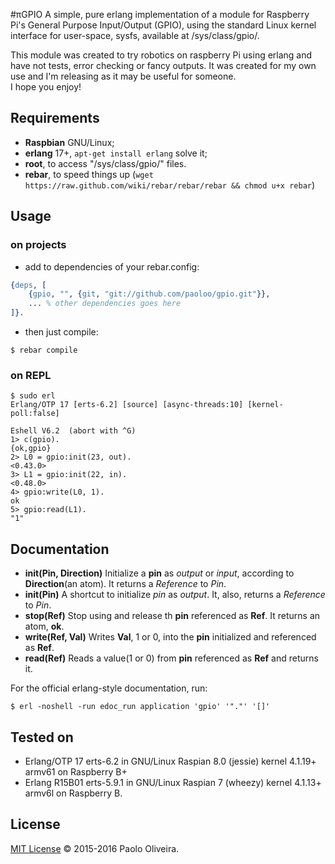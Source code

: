 #πGPIO
A simple, pure erlang implementation of a module for Raspberry Pi's General Purpose 
Input/Output (GPIO), using the standard Linux kernel interface for user-space, sysfs,
available at /sys/class/gpio/.

This module was created to try robotics on raspberry Pi using erlang and have not tests,
error checking or fancy outputs. It was created for my own use and I'm releasing as it
may be useful for someone.<br>I hope you enjoy!

## Requirements
- **Raspbian** GNU/Linux;
- **erlang** 17+, `apt-get install erlang` solve it;
- **root**, to access "/sys/class/gpio/" files.
- **rebar**, to speed things up (`wget https://raw.github.com/wiki/rebar/rebar/rebar && chmod u+x rebar`)

## Usage
### on projects
- add to dependencies of your rebar.config:
```erlang
{deps, [
    {gpio, "", {git, "git://github.com/paoloo/gpio.git"}},
    ... % other dependencies goes here
]}.
```
- then just compile:
```
$ rebar compile
```

### on REPL
```erlang-repl
$ sudo erl
Erlang/OTP 17 [erts-6.2] [source] [async-threads:10] [kernel-poll:false]

Eshell V6.2  (abort with ^G)
1> c(gpio).
{ok,gpio}
2> L0 = gpio:init(23, out).
<0.43.0>
3> L1 = gpio:init(22, in).
<0.48.0>
4> gpio:write(L0, 1).
ok
5> gpio:read(L1).
"1"
```

## Documentation
- **init(Pin, Direction)** Initialize a **pin** as *output* or *input*, according to **Direction**(an atom). It returns a *Reference* to *Pin*.
- **init(Pin)** A shortcut to initialize *pin* as *output*. It, also, returns a *Reference* to *Pin*.
- **stop(Ref)** Stop using and release th **pin** referenced as **Ref**. It returns an atom, **ok**.
- **write(Ref, Val)** Writes **Val**, 1 or 0, into the **pin** initialized and referenced as **Ref**.
- **read(Ref)** Reads a value(1 or 0) from **pin** referenced as **Ref** and returns it.

For the official erlang-style documentation, run:
```
$ erl -noshell -run edoc_run application 'gpio' '"."' '[]'
```

## Tested on
- Erlang/OTP 17 erts-6.2 in GNU/Linux Raspian 8.0 (jessie) kernel 4.1.19+ armv61 on Raspberry B+
- Erlang R15B01 erts-5.9.1 in GNU/Linux Raspian 7 (wheezy) kernel 4.1.13+ armv6l on Raspberry B.

## License
[MIT License](LICENSE.md) © 2015-2016 Paolo Oliveira.
